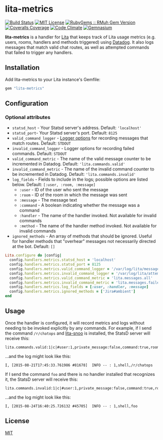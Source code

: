 # lita-metrics

[![Build Status](https://img.shields.io/travis/PagerDuty/lita-metrics/master.svg)](https://travis-ci.org/PagerDuty/lita-metrics)
[![MIT License](https://img.shields.io/badge/license-MIT-brightgreen.svg)](https://tldrlegal.com/license/mit-license)
[![RubyGems :: RMuh Gem Version](http://img.shields.io/gem/v/lita-metrics.svg)](https://rubygems.org/gems/lita-metrics)
[![Coveralls Coverage](https://img.shields.io/coveralls/PagerDuty/lita-metrics/master.svg)](https://coveralls.io/r/PagerDuty/lita-metrics)
[![Code Climate](https://img.shields.io/codeclimate/github/PagerDuty/lita-metrics.svg)](https://codeclimate.com/github/PagerDuty/lita-metrics)
[![Gemnasium](https://img.shields.io/gemnasium/PagerDuty/lita-metrics.svg)](https://gemnasium.com/PagerDuty/lita-metrics)

**lita-metrics** is a handler for [Lita](https://github.com/jimmycuadra/lita) that keeps track of Lita usage metrics (e.g. users, rooms, handlers and methods triggered) using [Datadog](http://www.datadoghq.com/). It also logs messages that match valid chat routes, as well as attempted commands that failed to trigger any handlers.

## Installation

Add lita-metrics to your Lita instance's Gemfile:

``` ruby
gem "lita-metrics"
```

## Configuration

### Optional attributes
* `statsd_host` - Your Statsd server's address. Default: `'localhost'`
* `statsd_port`- Your Statsd server's port. Default: `8125`
* `valid_command_logger` - [Logger options](http://ruby-doc.org/stdlib-2.2.0/libdoc/logger/rdoc/Logger.html#label-How+to+create+a+logger) for recording messages that match routes. Default: `STDOUT`
* `invalid_command_logger` - Logger options for recording failed commands. Default: `STDOUT`
* `valid_command_metric` - The name of the valid message counter to be incremented in Datadog. Default: `'lita.commands.valid'`
* `invalid_command_metric` - The name of the invalid command counter to be incremented in Datadog. Default: `'lita.commands.invalid'`
* `log_fields` - Fields to include in the logs; possible options are listed below. Default: `[:user, :room, :message]`
  * `:user` - ID of the user who sent the message
  * `:room` - ID of the room in which the message was sent
  * `:message` - The message text
  * `:command` - A boolean indicating whether the message was a command
  * `:handler` - The name of the handler invoked. Not available for invalid commands
  * `:method` - The name of the handler method invoked. Not available for invalid commands
* `ignored_methods` - An array of methods that should be ignored. Useful for handler methods that "overhear" messages not necessarily directed at the bot. Default: `[]`

``` ruby
Lita.configure do |config|
  config.handlers.metrics.statsd_host = 'localhost'
  config.handlers.metrics.statsd_port = 8125
  config.handlers.metrics.valid_command_logger = '/var/log/lita/messages.log', 'daily'
  config.handlers.metrics.invalid_command_logger = '/var/log/lita/attempted_commands.log', 10, 1024000
  config.handlers.metrics.valid_command_metric = 'lita.messages.all'
  config.handlers.metrics.invalid_command_metric = 'lita.messages.failed'
  config.handlers.metrics.log_fields = [:user, :handler, :message]
  config.handlers.metrics.ignored_methods = ['Jira#ambient']
end
```

## Usage

Once the handler is configured, it will record metrics and logs without needing to be invoked explicitly by any commands. For example, if I send the command `/r/chatops` and [lita-snoo](https://github.com/tristaneuan/lita-snoo) is installed, the StatsD server will receive this:
```
lita.commands.valid:1|c|#user:1,private_message:false,command:true,room:shell,handler:Lita::Handlers::Snoo,method:subreddit
```
...and the log might look like this:
```
I, [2015-08-21T17:45:33.761986 #81678]  INFO -- : 1,shell,/r/chatops
```

If I send the command `foo` and there is no handler installed that recognizes it, the StatsD server will receive this:
```
lita.commands.invalid:1|c|#user:1,private_message:false,command:true,room:shell
```
...and the log might look like this:
```
I, [2015-08-24T16:40:25.726132 #45705]  INFO -- : 1,shell,foo
```

## License

[MIT](http://opensource.org/licenses/MIT)
